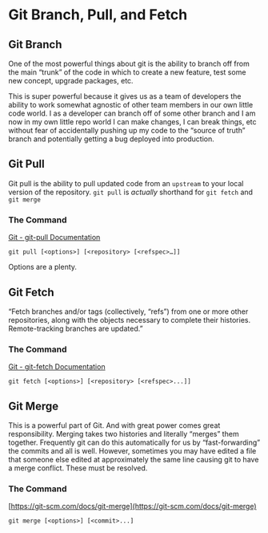 # Git Branch, Pull, and Fetch
## Git Branch
One of the most powerful things about git is the ability to branch off from the main “trunk” of the code in which to create a new feature, test some new concept, upgrade packages, etc.

This is super powerful because it gives us as a team of developers the ability to work somewhat agnostic of other team members in our own little code world.  I as a developer can branch off of some other branch and I am now in my own little repo world I can make changes, I can break things, etc without fear of accidentally pushing up my code to the “source of truth” branch and potentially getting a bug deployed into production.

## Git Pull
Git pull is the ability to pull updated code from an `upstream` to your local version of the repository. `git pull` is _actually_ shorthand for `git fetch`  and `git merge`

### The Command
[Git - git-pull Documentation](https://git-scm.com/docs/git-pull)
```
git pull [<options>] [<repository> [<refspec>…​]]
```

Options are a plenty.  

## Git Fetch
“Fetch branches and/or tags (collectively, “refs”) from one or more other repositories, along with the objects necessary to complete their histories. Remote-tracking branches are updated.”

### The Command
[Git - git-fetch Documentation](https://git-scm.com/docs/git-fetch)
```
git fetch [<options>] [<repository> [<refspec>...]]
```

## Git Merge
This is a powerful part of Git.  And with great power comes great responsibility.  Merging takes two histories and literally “merges” them together.  Frequently git can do this automatically for us by “fast-forwarding” the commits and all is well.  However, sometimes you may have edited a file that someone else edited at approximately the same line causing git to have a merge conflict.  These must be resolved.

### The Command
 [https://git-scm.com/docs/git-merge](https://git-scm.com/docs/git-merge) 
```
git merge [<options>] [<commit>...]
```

